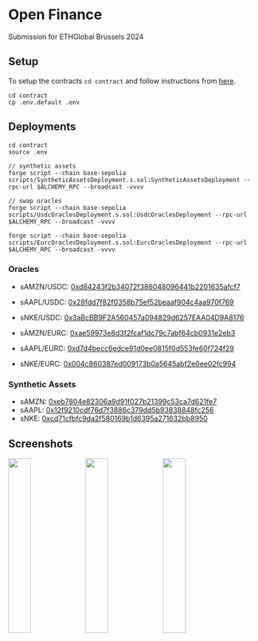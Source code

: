 # Open Finance

Submission for ETHGlobal Brussels 2024

## Setup

To setup the contracts `cd contract` and follow instructions from [here](https://github.com/pyth-network/pyth-examples/tree/main/price_feeds/evm/oracle_swap#building).

```
cd contract
cp .env.default .env
```

## Deployments

```
cd contract
source .env

// synthetic assets
forge script --chain base-sepolia scripts/SyntheticAssetsDeployment.s.sol:SyntheticAssetsDeployment --rpc-url $ALCHEMY_RPC --broadcast -vvvv

// swap oracles
forge script --chain base-sepolia scripts/UsdcOraclesDeployment.s.sol:UsdcOraclesDeployment --rpc-url $ALCHEMY_RPC --broadcast -vvvv

forge script --chain base-sepolia scripts/EurcOraclesDeployment.s.sol:EurcOraclesDeployment --rpc-url $ALCHEMY_RPC --broadcast -vvvv
```

### Oracles

- sAMZN/USDC: [0xd84243f2b34072f386048096441b2201635afcf7](https://sepolia.basescan.org/address/0xd84243f2b34072f386048096441b2201635afcf7)
- sAAPL/USDC: [0x28fdd7f82f0358b75ef52beaaf904c4aa970f769](https://sepolia.basescan.org/address/0x28fdd7f82f0358b75ef52beaaf904c4aa970f769)
- sNKE/USDC: [0x3aBcBB9F2A560457a094829d6257EAA04D9A8176](https://sepolia.basescan.org/address/0x3aBcBB9F2A560457a094829d6257EAA04D9A8176)

- sAMZN/EURC: [0xae59973e8d3f2fcaf1dc79c7abf64cb0931e2eb3](https://sepolia.basescan.org/address/0xae59973e8d3f2fcaf1dc79c7abf64cb0931e2eb3)
- sAAPL/EURC: [0xd7d4becc6edce91d0ee0815f0d553fe60f724f29](https://sepolia.basescan.org/address/0xd7d4becc6edce91d0ee0815f0d553fe60f724f29)
- sNKE/EURC: [0x004c860387ed009173b0a5645abf2e0ee02fc994](https://sepolia.basescan.org/address/0x004c860387ed009173b0a5645abf2e0ee02fc994)

### Synthetic Assets

- sAMZN: [0xeb7804e82306a9d91f027b21399c53ca7d621fe7](https://sepolia.basescan.org/token/0xeb7804e82306a9d91f027b21399c53ca7d621fe7)
- sAAPL: [0x12f9210cdf76d7f3886c379dd5b93838848fc256](https://sepolia.basescan.org/token/0x12f9210cdf76d7f3886c379dd5b93838848fc256)
- sNKE: [0xcd71cfbfc9da2f580169b1d6395a271632bb8950](https://sepolia.basescan.org/token/0xcd71cfbfc9da2f580169b1d6395a271632bb8950)

## Screenshots
<img src="https://github.com/user-attachments/assets/802c5a3a-2597-4965-9ddc-cc1fa4b362b8" width="30%"/>
<img src="https://github.com/user-attachments/assets/f2a18e2b-0c66-4f8f-bcfa-e91a9de8cea5" width="30%"/>
<img src="https://github.com/user-attachments/assets/7f9b823f-b3bf-431c-889e-47a0236a703a" width="30%"/>

